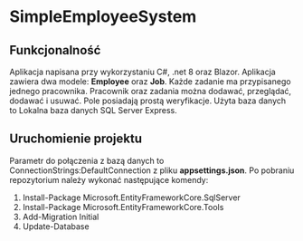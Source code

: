 # SimpleEmployeeSystem

## Funkcjonalność

Aplikacja napisana przy wykorzystaniu C#, .net 8 oraz Blazor.
Aplikacja zawiera dwa modele: **Employee** oraz **Job**. Każde zadanie ma przypisanego jednego pracownika.
Pracownik oraz zadania można dodawać, przeglądać, dodawać i usuwać. Pole posiadają prostą weryfikacje.
Użyta baza danych to Lokalna baza danych SQL Server Express. 

## Uruchomienie projektu
Parametr do połączenia z bazą danych to ConnectionStrings:DefaultConnection z pliku **appsettings.json**.
Po pobraniu repozytorium należy wykonać następujące komendy:
 1. Install-Package Microsoft.EntityFrameworkCore.SqlServer
 2. Install-Package Microsoft.EntityFrameworkCore.Tools
 3. Add-Migration Initial
 4. Update-Database
